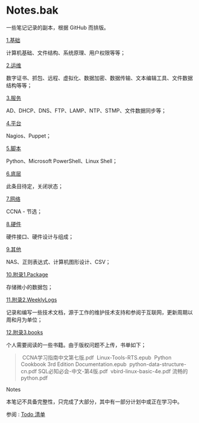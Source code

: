 # Notes.bak
一些笔记记录的副本，根据 GitHub 而排版。

[1.基础](./1.基础)

计算机基础、文件结构、系统原理、用户权限等等；

[2.运维](./2.运维)

数字证书、抓包、远程、虚拟化、数据加密、数据传输、文本编辑工具、文件数据结构等等；

[3.服务](./3.服务)

AD、DHCP、DNS、FTP、LAMP、NTP、STMP、文件数据同步等；

[4.平台](./4.平台)

Nagios、Puppet；

[5.脚本](./5.脚本)

Python、Microsoft PowerShell、Linux Shell；

[6.底层](./6.底层)

此条目待定，关闭状态；

[7.网络](./7.网络)

CCNA - 节选；

[8.硬件](./8.硬件)

硬件接口、硬件设计与组成；

[9.其他](./9.其他)

NAS、正则表达式、计算机图形设计、CSV；

[10.附录1.Package](./10.附录1.Package)

存储微小的数据包；

[11.附录2.WeeklyLogs](./11.附录2.WeeklyLogs)

记录和编写一些技术文档，源于工作的维护技术支持和参阅于互联网，更新周期以周和月为单位；

[12.附录3.books](./12.附录3.books)

个人需要阅读的一些书籍。由于版权问题不上传，书单如下；

> ​    CCNA学习指南中文第七版.pdf
> ​    Linux-Tools-RTS.epub
> ​    Python Cookbook 3rd Edition Documentation.epub
> ​    python-data-structure-cn.pdf
> ​    SQL必知必会-中文-第4版.pdf
> ​    vbird-linux-basic-4e.pdf
> ​    流畅的python.pdf

Notes

本笔记不具备完整性，只完成了大部分，其中有一部分计划中或正在学习中。

参阅 : [Todo 清单](./NoteTodo.md)

